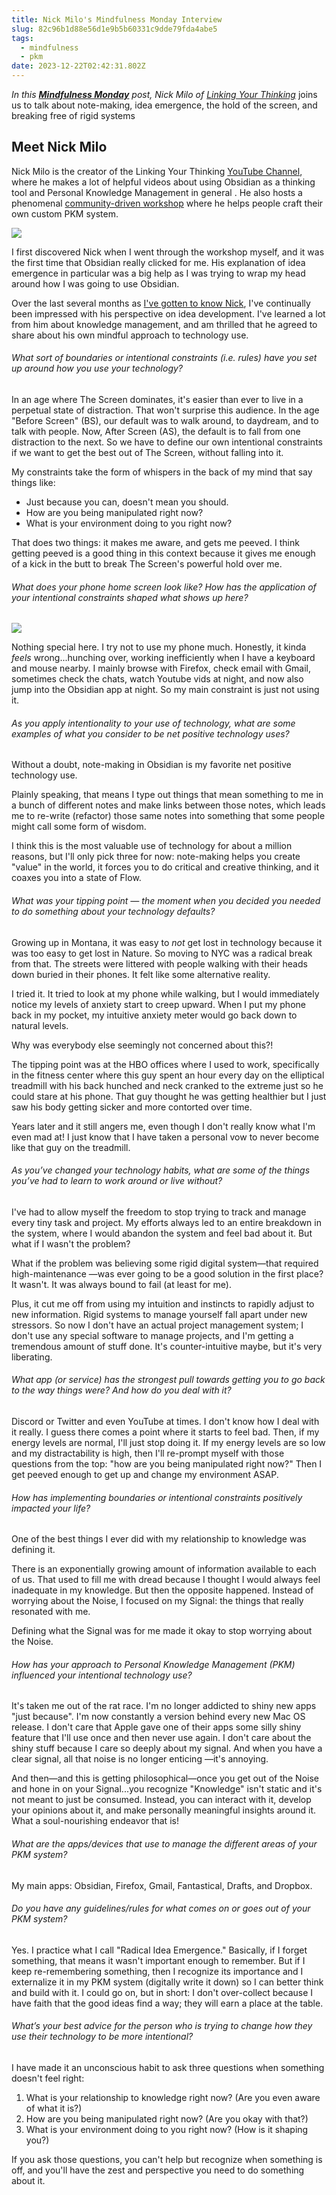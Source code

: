 ```yaml
---
title: Nick Milo's Mindfulness Monday Interview
slug: 82c96b1d88e56d1e9b5b60331c9dde79fda4abe5
tags:
  - mindfulness
  - pkm
date: 2023-12-22T02:42:31.802Z
---
```


*In this [**Mindfulness Monday**](https://thesweetsetup.com/category/mindfulness/) post, Nick Milo of [Linking Your Thinking](linkingyourthinking.com)* joins us to talk about note-making, idea emergence, the hold of the screen, and breaking free of rigid systems

## Meet Nick Milo

Nick Milo is the creator of the Linking Your Thinking [YouTube Channel](https://www.youtube.com/channel/UC85D7ERwhke7wVqskV_DZUA), where he makes a lot of helpful videos about using Obsidian as a thinking tool and Personal Knowledge Management in general . He also hosts a phenomenal [community-driven workshop](https://www.linkingyourthinking.com/) where he helps people craft their own custom PKM system.

![](https://thesweetsetup.com/wp-content/uploads/2021/07/nickmilo.jpg)

I first discovered Nick when I went through the workshop myself, and it was the first time that Obsidian really clicked for me. His explanation of idea emergence in particular was a big help as I was trying to wrap my head around how I was going to use Obsidian.

Over the last several months as [I've gotten to know Nick](https://www.relay.fm/focused/122), I've continually been impressed with his perspective on idea development. I've learned a lot from him about knowledge management, and am thrilled that he agreed to share about his own mindful approach to technology use.

###### What sort of boundaries or intentional constraints (i.e. rules) have you set up around how you use your technology?

In an age where The Screen dominates, it's easier than ever to live in a perpetual state of distraction. That won't surprise this audience. In the age "Before Screen" (BS), our default was to walk around, to daydream, and to talk with people. Now, After Screen (AS), the default is to fall from one distraction to the next. So we have to define our own intentional constraints if we want to get the best out of The Screen, without falling into it.

My constraints take the form of whispers in the back of my mind that say things like:

*   Just because you can, doesn't mean you should.
*   How are you being manipulated right now?
*   What is your environment doing to you right now?

That does two things: it makes me aware, and gets me peeved. I think getting peeved is a good thing in this context because it gives me enough of a kick in the butt to break The Screen's powerful hold over me.

###### What does your phone home screen look like? How has the application of your intentional constraints shaped what shows up here?

![](https://thesweetsetup.com/wp-content/uploads/2021/07/nickmiloiphone.jpg)

Nothing special here. I try not to use my phone much. Honestly, it kinda *feels* wrong...hunching over, working inefficiently when I have a keyboard and mouse nearby. I mainly browse with Firefox, check email with Gmail, sometimes check the chats, watch Youtube vids at night, and now also jump into the Obsidian app at night. So my main constraint is just not using it.

###### As you apply intentionality to your use of technology, what are some examples of what you consider to be net positive technology uses?

Without a doubt, note-making in Obsidian is my favorite net positive technology use.

Plainly speaking, that means I type out things that mean something to me in a bunch of different notes and make links between those notes, which leads me to re-write (refactor) those same notes into something that some people might call some form of wisdom.

I think this is the most valuable use of technology for about a million reasons, but I'll only pick three for now: note-making helps you create "value" in the world, it forces you to do critical and creative thinking, and it coaxes you into a state of Flow.

###### What was your tipping point — the moment when you decided you needed to do something about your technology defaults?

Growing up in Montana, it was easy to *not* get lost in technology because it was too easy to get lost in Nature. So moving to NYC was a radical break from that. The streets were littered with people walking with their heads down buried in their phones. It felt like some alternative reality.

I tried it. It tried to look at my phone while walking, but I would immediately notice my levels of anxiety start to creep upward. When I put my phone back in my pocket, my intuitive anxiety meter would go back down to natural levels.

Why was everybody else seemingly not concerned about this?!

The tipping point was at the HBO offices where I used to work, specifically in the fitness center where this guy spent an hour every day on the elliptical treadmill with his back hunched and neck cranked to the extreme just so he could stare at his phone. That guy thought he was getting healthier but I just saw his body getting sicker and more contorted over time.

Years later and it still angers me, even though I don't really know what I'm even mad at! I just know that I have taken a personal vow to never become like that guy on the treadmill.

###### As you’ve changed your technology habits, what are some of the things you’ve had to learn to work around or live without?

I've had to allow myself the freedom to stop trying to track and manage every tiny task and project. My efforts always led to an entire breakdown in the system, where I would abandon the system and feel bad about it. But what if I wasn't the problem?

What if the problem was believing some rigid digital system—that required high-maintenance —was ever going to be a good solution in the first place? It wasn't. It was always bound to fail (at least for me).

Plus, it cut me off from using my intuition and instincts to rapidly adjust to new information. Rigid systems to manage yourself fall apart under new stressors. So now I don't have an actual project management system; I don't use any special software to manage projects, and I'm getting a tremendous amount of stuff done. It's counter-intuitive maybe, but it's very liberating.

###### What app (or service) has the strongest pull towards getting you to go back to the way things were? And how do you deal with it?

Discord or Twitter and even YouTube at times. I don't know how I deal with it really. I guess there comes a point where it starts to feel bad. Then, if my energy levels are normal, I'll just stop doing it. If my energy levels are so low and my distractability is high, then I'll re-prompt myself with those questions from the top: "how are you being manipulated right now?" Then I get peeved enough to get up and change my environment ASAP.

###### How has implementing boundaries or intentional constraints positively impacted your life?

One of the best things I ever did with my relationship to knowledge was defining it.

There is an exponentially growing amount of information available to each of us. That used to fill me with dread because I thought I would always feel inadequate in my knowledge. But then the opposite happened. Instead of worrying about the Noise, I focused on my Signal: the things that really resonated with me.

Defining what the Signal was for me made it okay to stop worrying about the Noise.

###### How has your approach to Personal Knowledge Management (PKM) influenced your intentional technology use?

It's taken me out of the rat race. I'm no longer addicted to shiny new apps "just because". I'm now constantly a version behind every new Mac OS release. I don't care that Apple gave one of their apps some silly shiny feature that I'll use once and then never use again. I don't care about the shiny stuff because I care so deeply about my signal. And when you have a clear signal, all that noise is no longer enticing —it's annoying.

And then—and this is getting philosophical—once you get out of the Noise and hone in on your Signal...you recognize "Knowledge" isn't static and it's not meant to just be consumed. Instead, you can interact with it, develop your opinions about it, and make personally meaningful insights around it. What a soul-nourishing endeavor that is!

###### What are the apps/devices that use to manage the different areas of your PKM system?

My main apps: Obsidian, Firefox, Gmail, Fantastical, Drafts, and Dropbox.

###### Do you have any guidelines/rules for what comes on or goes out of your PKM system?

Yes. I practice what I call "Radical Idea Emergence." Basically, if I forget something, that means it wasn't important enough to remember. But if I keep re-remembering something, then I recognize its importance and I externalize it in my PKM system (digitally write it down) so I can better think and build with it. I could go on, but in short: I don't over-collect because I have faith that the good ideas find a way; they will earn a place at the table.

###### What’s your best advice for the person who is trying to change how they use their technology to be more intentional?

I have made it an unconscious habit to ask three questions when something doesn't feel right:

1.  What is your relationship to knowledge right now? (Are you even aware of what it is?)
2.  How are you being manipulated right now? (Are you okay with that?)
3.  What is your environment doing to you right now? (How is it shaping you?)

If you ask those questions, you can't help but recognize when something is off, and you'll have the zest and perspective you need to do something about it.
